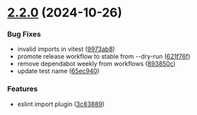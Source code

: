 # [2.2.0](https://github.com/ruchernchong/number-format/compare/v2.1.0...v2.2.0) (2024-10-26)

### Bug Fixes

- invalid imports in vitest ([9973ab8](https://github.com/ruchernchong/number-format/commit/9973ab867c7c84ed4a5b7f49fe8da23ae9b33749))
- promote release workflow to stable from --dry-run ([621f76f](https://github.com/ruchernchong/number-format/commit/621f76f02072c06ae00cbc412c8e1300c8c07d83))
- remove dependabot weekly from workflows ([893850c](https://github.com/ruchernchong/number-format/commit/893850c65dd3c6caac052c3ffbc683b7c97bee07))
- update test name ([65ec940](https://github.com/ruchernchong/number-format/commit/65ec94079fb66f0530401bdca496f0ebb90f32e0))

### Features

- eslint import plugin ([3c83889](https://github.com/ruchernchong/number-format/commit/3c83889e503b528092043893c276b1a5d61f6293))
